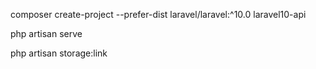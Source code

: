 composer create-project --prefer-dist laravel/laravel:^10.0 laravel10-api

php artisan serve

php artisan storage:link



